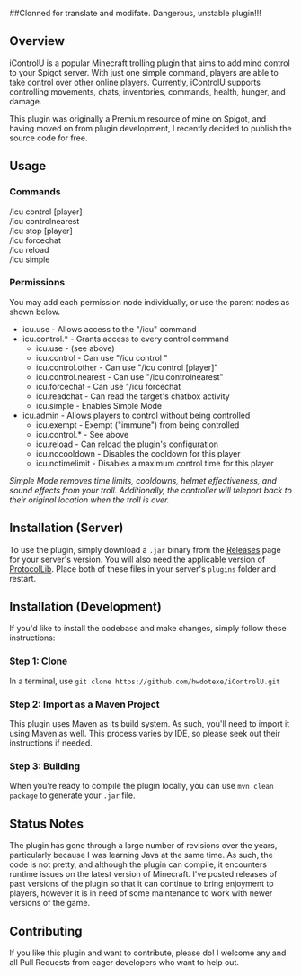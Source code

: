 ##Clonned for translate and modifate. Dangerous, unstable plugin!!!

## Overview
iControlU is a popular Minecraft trolling plugin that aims to add mind control to your Spigot server. With just one simple command, players are able to take control over other online players. Currently, iControlU supports controlling movements, chats, inventories, commands, health, hunger, and damage.

This plugin was originally a Premium resource of mine on Spigot, and having moved on from plugin development, I recently decided to publish the source code for free.

## Usage
### Commands
/icu control <player> [player]  
/icu controlnearest  
/icu stop [player]  
/icu forcechat <player> <message>  
/icu reload  
/icu simple  

### Permissions
You may add each permission node individually, or use the parent nodes as shown below.

- icu.use - Allows access to the "/icu" command  
- icu.control.* - Grants access to every control command  
  - icu.use - (see above)  
  - icu.control - Can use "/icu control <player>"  
  - icu.control.other - Can use "/icu control <player> [player]"  
  - icu.control.nearest - Can use "/icu controlnearest"  
  - icu.forcechat - Can use "/icu forcechat <player> <message>  
  - icu.readchat - Can read the target's chatbox activity  
  - icu.simple - Enables Simple Mode  
- icu.admin - Allows players to control without being controlled  
  - icu.exempt - Exempt ("immune") from being controlled  
  - icu.control.* - See above  
  - icu.reload - Can reload the plugin's configuration  
  - icu.nocooldown - Disables the cooldown for this player  
  - icu.notimelimit - Disables a maximum control time for this player  

_Simple Mode removes time limits, cooldowns, helmet effectiveness, and sound effects from your troll. Additionally, the controller will teleport back to their original location when the troll is over._

## Installation (Server)
To use the plugin, simply download a `.jar` binary from the [Releases](https://github.com/hwdotexe/iControlU/releases) page for your server's version. You will also need the applicable version of [ProtocolLib](https://www.spigotmc.org/resources/protocollib.1997/). Place both of these files in your server's `plugins` folder and restart.

## Installation (Development)
If you'd like to install the codebase and make changes, simply follow these instructions:

### Step 1: Clone
In a terminal, use `git clone https://github.com/hwdotexe/iControlU.git`

### Step 2: Import as a Maven Project
This plugin uses Maven as its build system. As such, you'll need to import it using Maven as well. This process varies by IDE, so please seek out their instructions if needed.

### Step 3: Building
When you're ready to compile the plugin locally, you can use `mvn clean package` to generate your `.jar` file. 

## Status Notes
The plugin has gone through a large number of revisions over the years, particularly because I was learning Java at the same time. As such, the code is not pretty, and although the plugin can compile, it encounters runtime issues on the latest version of Minecraft. I've posted releases of past versions of the plugin so that it can continue to bring enjoyment to players, however it is in need of some maintenance to work with newer versions of the game.

## Contributing
If you like this plugin and want to contribute, please do! I welcome any and all Pull Requests from eager developers who want to help out. 
